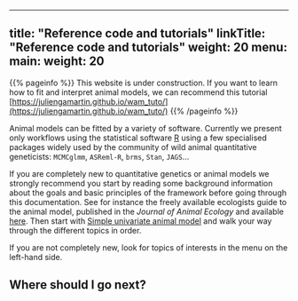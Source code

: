 
---
title: "Reference code and tutorials"
linkTitle: "Reference code and tutorials"
weight: 20
menu:
  main:
    weight: 20
---

{{% pageinfo %}}
This website is under construction. If you want to learn how to fit and interpret animal models, we can recommend this tutorial [https://juliengamartin.github.io/wam_tuto/](https://juliengamartin.github.io/wam_tuto/)
{{% /pageinfo %}}


Animal models can be fitted by a variety of software. Currently we present only workflows using the statistical software [R](https://cran.r-project.org/) using a few specialised packages widely used by the community of wild animal quantitative geneticists: `MCMCglmm`, `ASReml-R`, `brms`, `Stan`, `JAGS`...

If you are completely new to quantitative genetics or animal models we strongly recommend you start by reading some background information about the goals and basic principles of the framework before going through this documentation. See for instance the freely available ecologists guide to the animal model, published in the _Journal of Animal Ecology_ and available [here](/docs/Wilson&al2010.pdf/). Then start with [Simple univariate animal model](/docs/univariate/) and walk your way through the different topics in order.


If you are not completely new, look for topics of interests in the menu on the left-hand side.

## Where should I go next?

